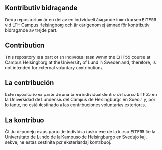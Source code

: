 ## Kontributiv bidragande
Detta repositorium är en del av en individuell åtagande inom kursen EITF55 vid LTH Campus Helsingborg och är därigenom ej ämnad för kontributiv bidragande av trejde part.

## Contribution
This repository is a part of an individual task within the EITF55 course at Campus Helsingborg at the University of Lund in Sweden and, therefore, is not intended for external voluntary contributions.

## La contribución
Este repositorio es parte de una tarea individual dentro del curso EITF55 en la Universidad de Lundensis del Campus de Helsingburgo en Suecia y, por lo tanto, no está destinado a las contribuciones voluntarias exteriores.

## La kontribuo
Ĉi tiu deponejo estas parto de individua tasko ene de la kurso EITF55 ĉe la Universitato de Lundo de la Kampuso de Helsingburgo en Svedujo kaj, sekve, ne estas destinita por eksterlandaj kontribuoj.
